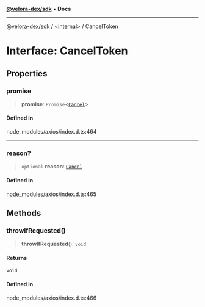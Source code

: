 [**@velora-dex/sdk**](../../README.md) • **Docs**

***

[@velora-dex/sdk](../../globals.md) / [\<internal\>](../README.md) / CancelToken

# Interface: CancelToken

## Properties

### promise

> **promise**: `Promise`\<[`Cancel`](Cancel.md)\>

#### Defined in

node\_modules/axios/index.d.ts:464

***

### reason?

> `optional` **reason**: [`Cancel`](Cancel.md)

#### Defined in

node\_modules/axios/index.d.ts:465

## Methods

### throwIfRequested()

> **throwIfRequested**(): `void`

#### Returns

`void`

#### Defined in

node\_modules/axios/index.d.ts:466
